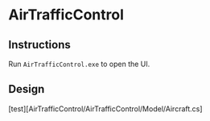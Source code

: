 # AirTrafficControl

## Instructions

Run `AirTrafficControl.exe` to open the UI.

## Design

[test][AirTrafficControl/AirTrafficControl/Model/Aircraft.cs]